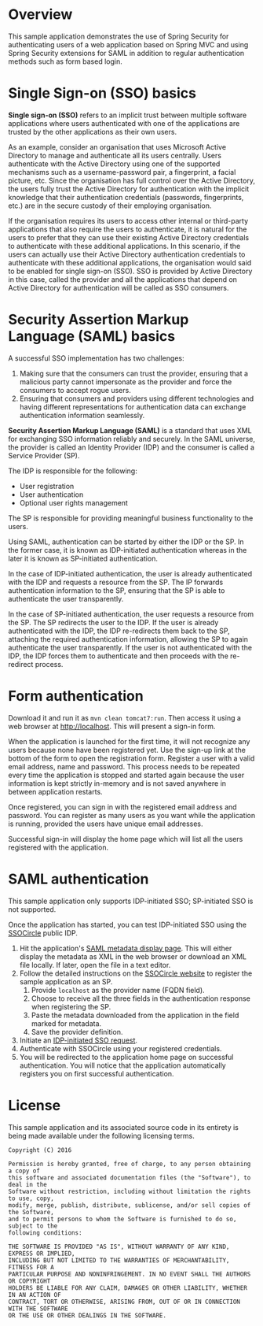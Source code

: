 # Overview
This sample application demonstrates the use of Spring Security for
authenticating users of a web application based on Spring MVC and
using Spring Security extensions for SAML in addition to regular
authentication methods such as form based login.

# Single Sign-on (SSO) basics
**Single sign-on (SSO)** refers to an implicit trust between multiple
software applications where users authenticated with one of the applications
are trusted by the other applications as their own users.

As an example, consider an organisation that uses Microsoft Active Directory
to manage and authenticate all its users centrally.  Users authenticate with
the Active Directory using one of the supported mechanisms such as a
username-password pair, a fingerprint, a facial picture, etc.  Since
the organisation has full control over the Active Directory, the users
fully trust the Active Directory for authentication with the implicit
knowledge that their authentication credentials (passwords, fingerprints,
etc.) are in the secure custody of their employing organisation.

If the organisation requires its users to access other internal or third-party
applications that also require the users to authenticate, it is natural
for the users to prefer that they can use their existing Active Directory
credentials to authenticate with these additional applications.  In this
scenario, if the users can actually use their Active Directory authentication
credentials to authenticate with these additional applications, the
organisation would said to be enabled for single sign-on (SSO).  SSO is
provided by Active Directory in this case, called the provider and all the
applications that depend on Active Directory for authentication will be called
as SSO consumers.

# Security Assertion Markup Language (SAML) basics
A successful SSO implementation has two challenges:

1. Making sure that the consumers can trust the provider, ensuring that a
malicious party cannot impersonate as the provider and force the consumers
to accept rogue users.
1. Ensuring that consumers and providers using different technologies and
having different representations for authentication data can exchange
authentication information seamlessly.

**Security Assertion Markup Language (SAML)** is a standard that uses XML
for exchanging SSO information reliably and securely.  In the SAML universe,
the provider is called an Identity Provider (IDP) and the consumer is called
a Service Provider (SP).

The IDP is responsible for the following:

* User registration
* User authentication
* Optional user rights management

The SP is responsible for providing meaningful business functionality to
the users.

Using SAML, authentication can be started by either the IDP or the SP.  In the
former case, it is known as IDP-initiated authentication whereas in the later
it is known as SP-initiated authentication.

In the case of IDP-initiated authentication, the user is already authenticated
with the IDP and requests a resource from the SP.  The IP forwards
authentication information to the SP, ensuring that the SP is able to
authenticate the user transparently.

In the case of SP-initiated authentication, the user requests a resource from
the SP.  The SP redirects the user to the IDP.  If the user is already
authenticated with the IDP, the IDP re-redirects them back to the SP, attaching
the required authentication information, allowing the SP to again authenticate
the user transparently.  If the user is not authenticated with the IDP, the
IDP forces them to authenticate and then proceeds with the re-redirect process.

# Form authentication
Download it and run it as `mvn clean tomcat7:run`.  Then access it using
a web browser at [http://localhost](http://localhost).  This will present
a sign-in form.

When the application is launched for the first time, it will not recognize
any users because none have been registered yet.  Use the sign-up link at
the bottom of the form to open the registration form.  Register a user with
a valid email address, name and password.  This process needs to be repeated
every time the application is stopped and started again because the user
information is kept strictly in-memory and is not saved anywhere in between
application restarts.

Once registered, you can sign in with the registered email address and
password.  You can register as many users as you want while the application
is running, provided the users have unique email addresses.

Successful sign-in will display the home page which will list all the
users registered with the application.

# SAML authentication
This sample application only supports IDP-initiated SSO; SP-initiated
SSO is not supported.

Once the application has started, you can test IDP-initiated SSO using the
[SSOCircle](http://www.ssocircle.com) public IDP.

1. Hit the application's [SAML metadata display page](http://localhost/saml/metadata).
This will either display the metadata as XML in the web browser or download an
XML file locally.  If later, open the file in a text editor.
1. Follow the detailed instructions on the
[SSOCircle website](http://www.ssocircle.com/en/ssocircle-how-to/) to 
register the sample application as an SP.
    1. Provide `localhost` as the provider name (FQDN field).
    1. Choose to receive all the three fields in the authentication response when registering the SP.
    1. Paste the metadata downloaded from the application in the field marked for metadata.
    1. Save the provider definition.
1. Initiate an [IDP-initiated SSO request](https://idp.ssocircle.com/sso/hos/AdPage.jsp?returnUrl=/sso/idpssoinit&metaAlias=%2Fssocircle&spEntityID=http%3A%2F%2Flocalhost%3A80%2Fsaml%2Fmetadata).
1. Authenticate with SSOCircle using your registered credentials.
1. You will be redirected to the application home page on successful authentication.  You will notice that the application automatically registers you on first successful authentication.

# License
This sample application and its associated source code in its entirety is being made
available under the following licensing terms.

    Copyright (C) 2016

    Permission is hereby granted, free of charge, to any person obtaining a copy of
    this software and associated documentation files (the "Software"), to deal in the
    Software without restriction, including without limitation the rights to use, copy,
    modify, merge, publish, distribute, sublicense, and/or sell copies of the Software,
    and to permit persons to whom the Software is furnished to do so, subject to the
    following conditions:

    THE SOFTWARE IS PROVIDED "AS IS", WITHOUT WARRANTY OF ANY KIND, EXPRESS OR IMPLIED,
    INCLUDING BUT NOT LIMITED TO THE WARRANTIES OF MERCHANTABILITY, FITNESS FOR A
    PARTICULAR PURPOSE AND NONINFRINGEMENT. IN NO EVENT SHALL THE AUTHORS OR COPYRIGHT
    HOLDERS BE LIABLE FOR ANY CLAIM, DAMAGES OR OTHER LIABILITY, WHETHER IN AN ACTION OF
    CONTRACT, TORT OR OTHERWISE, ARISING FROM, OUT OF OR IN CONNECTION WITH THE SOFTWARE
    OR THE USE OR OTHER DEALINGS IN THE SOFTWARE.
